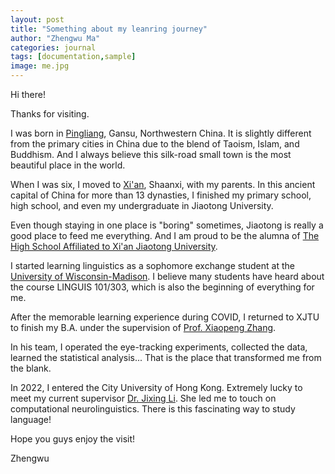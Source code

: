 ```yaml
---
layout: post
title: "Something about my leanring journey"
author: "Zhengwu Ma"
categories: journal
tags: [documentation,sample]
image: me.jpg
---
```


Hi there! 

Thanks for visiting.

I was born in [Pingliang](https://www.trip.com/travel-guide/destination/pingliang-424/), Gansu, Northwestern China. It is slightly different from the primary cities in China due to the blend of Taoism, Islam, and Buddhism. And I always believe this silk-road small town is the most beautiful place in the world. 

When I was six, I moved to [Xi'an](https://en.wikipedia.org/wiki/Xi%27an), Shaanxi, with my parents. In this ancient capital of China for more than 13 dynasties, I finished my primary school, high school, and even my undergraduate in Jiaotong University.  

Even though staying in one place is "boring" sometimes, Jiaotong is really a good place to feed me everything. And I am proud to be the alumna of [The High School Affiliated to Xi'an Jiaotong University](http://www.xajdfz.com.cn/).

I started learning linguistics as a sophomore exchange student at the [University of Wisconsin-Madison](https://www.wisc.edu/). I believe many students have heard about the course LINGUIS 101/303, which is also the beginning of everything for me.  

After the memorable learning experience during COVID, I returned to XJTU to finish my B.A. under the supervision of [Prof. Xiaopeng Zhang](http://gr.xjtu.edu.cn/en/web/zhangxp). 

In his team, I operated the eye-tracking experiments, collected the data, learned the statistical analysis... That is the place that transformed me from the blank.

In 2022, I entered the City University of Hong Kong. Extremely lucky to meet my current supervisor [Dr. Jixing Li](https://jixing-li.github.io/). She led me to touch on computational neurolinguistics. There is this fascinating way to study language!

Hope you guys enjoy the visit!

Zhengwu
